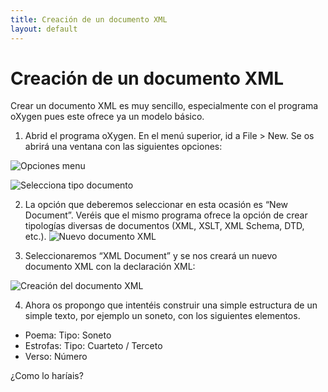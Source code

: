 ```yaml
---
title: Creación de un documento XML
layout: default
---
```


# Creación de un documento XML

Crear un documento XML es muy sencillo, especialmente con el programa oXygen pues este ofrece ya un modelo básico. 

1. Abrid el programa oXygen. En el menú superior, id a File > New. Se os abrirá una ventana con las siguientes opciones:

![Opciones menu](https://github.com/tthub-repo/ejercicios/blob/master/img/Creacion-doc-xml.png?raw=true)

![Selecciona tipo documento](https://github.com/tthub-repo/ejercicios/blob/master/img/Creacion-doc-xml2.png?raw=true)

2. La opción que deberemos seleccionar en esta ocasión es “New Document”. Veréis que el mismo programa ofrece la opción de crear tipologías diversas de documentos (XML, XSLT, XML Schema, DTD, etc.). 
![Nuevo documento XML](https://github.com/tthub-repo/ejercicios/blob/master/img/Creacion-doc-xml3.png?raw=true)

3. Seleccionaremos “XML Document” y se nos creará un nuevo documento XML con la declaración XML:

![Creación del documento XML](https://github.com/tthub-repo/ejercicios/blob/master/img/Creacion-doc-xml4.png?raw=true)

4. Ahora os propongo que intentéis construir una simple estructura de un simple texto, por ejemplo un soneto, con los siguientes elementos. 

* Poema: Tipo: Soneto
* Estrofas: Tipo: Cuarteto / Terceto
* Verso: Número

¿Como lo haríais?

